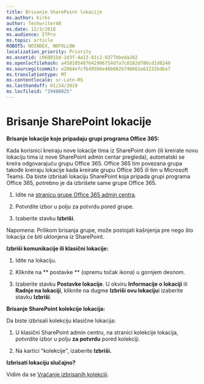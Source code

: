 ```yaml
---
title: Brisanje SharePoint lokacije
ms.author: kirks
author: Techwriter40
ms.date: 12/3/2018
ms.audience: ITPro
ms.topic: article
ROBOTS: NOINDEX, NOFOLLOW
localization_priority: Priority
ms.assetid: c060815d-1d3f-4a13-81c2-0377bbeda202
ms.openlocfilehash: a450105487642906754d7a7c0182d788cd1d8240
ms.sourcegitcommit: e2864efcfb493b6e46b662b746661a61232bdba7
ms.translationtype: MT
ms.contentlocale: sr-Latn-RS
ms.lasthandoff: 01/24/2019
ms.locfileid: "29488025"
---
```

# <a name="delete-a-sharepoint-site"></a>Brisanje SharePoint lokacije

 **Brisanje lokacije koje pripadaju grupi programa Office 365:**
  
Kada korisnici kreiraju nove lokacije tima iz SharePoint dom (ili kreirate novu lokaciju tima iz nove SharePoint admin centar pregleda), automatski se kreira odgovarajuću grupu Office 365. Office 365 tim povezana grupa takođe kreiraju lokacije kada kreirate grupu Office 365 ili tim u Microsoft Teams. Da biste izbrisali lokaciju SharePoint koja pripada grupi programa Office 365, potrebno je da izbrišete same grupe Office 365. 
  
1. Idite na [stranicu grupe Office 365 admin centra](https://portal.office.com/adminportal/home#/groups).
  
2. Potvrdite izbor u polju za potvrdu pored grupe.
  
3. Izaberite stavku **Izbriši**. 
  
Napomena: Prilikom brisanja grupe, može postojati kašnjenja pre nego što lokacija će biti uklonjena iz SharePoint.
  
 **Izbriši komunikacije ili klasični lokacije:**
  
1. Idite na lokaciju.
  
2. Kliknite na ** postavke ** (opremu točak ikona) u gornjem desnom. 
  
3. Izaberite stavku **Postavke lokacije**. U okviru **Informacije o lokaciji** ili **Radnje na lokaciji**, kliknite na dugme **Izbriši ovu lokaciju**i izaberite stavku **Izbriši**. 
  
 **Brisanje SharePoint kolekcije lokacija:**
  
Da biste izbrisali kolekciju klasične lokacija:
  
1. U klasični SharePoint admin centru, na stranici kolekcije lokacija, potvrdite izbor u polju **za potvrdu** pored kolekciji. 
  
2. Na kartici "kolekcije", izaberite **Izbriši.**
  
 **Izbrisati lokaciju slučajno?**
  
Vidim da se [Vraćanje izbrisanih kolekciji](https://go.microsoft.com/fwlink/?linkid=867660).
  

